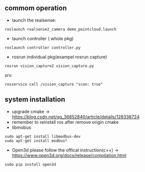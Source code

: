 ## commom operation
- launch the realsense:
```
roslaunch realsense2_camera demo_pointcloud.launch
```

- launch controller ( whole pkg)
```
roslaunch controller controller.py
```

- rosrun individual pkg(exampel rosrun capture)
```
rosrun vision_capture2 vision_capture.py
```

srv:
```
rosservice call /vision_capture "scan: true"
```

## system installation
- upgrade cmake -> https://blog.csdn.net/qq_36852840/article/details/128338724
- remember to reinstall ros after remove origin cmake
- libmobus
```
sudo apt-get install libmodbus-dev
sudo apt-get install modbus*
```
- Open3d
please follow the offical instruction(c++) -> https://www.open3d.org/docs/release/compilation.html
```
sudo pip install open3d
```
